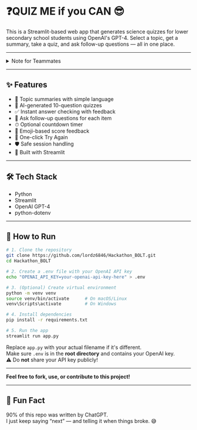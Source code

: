# ❓QUIZ ME if you CAN 😎

This is a Streamlit-based web app that generates science quizzes for lower secondary school students using OpenAI's GPT-4. Select a topic, get a summary, take a quiz, and ask follow-up questions — all in one place.

---

<details>
<summary> Note for Teammates </summary>
⚠️ For now, only `interactive_quiz.py` and `interactive_quiz.ipynb` are actually used. Feel free to ignore the rest. It has been mainly developed solo so far (approx. 200 lines of code lol). If you’d like to continue building on top of it, feel free to do so — especially if you want to **redesign the frontend** or **improve the UI for presentation**.

That said, please make sure to **pull before pushing**, since I’ve been using `git push --force` regularly to keep things clean while working in Jupyter.

**No pressure at all — if you don’t feel like editing, this version should be enough to present at the hackathon. 😊**

</details>

---
## ✨ Features

- 📘 Topic summaries with simple language
- 🧪 AI-generated 10-question quizzes
- ✅ Instant answer checking with feedback
- 💬 Ask follow-up questions for each item
- ⏱ Optional countdown timer
- 💯 Emoji-based score feedback
- 🔁 One-click Try Again
- 🛡 Safe session handling
- 🚀 Built with Streamlit

---

## 🛠 Tech Stack

- Python
- Streamlit
- OpenAI GPT-4
- python-dotenv

---

## 🚀 How to Run

```bash
# 1. Clone the repository
git clone https://github.com/lordz6846/Hackathon_BOLT.git
cd Hackathon_BOLT

# 2. Create a .env file with your OpenAI API key
echo "OPENAI_API_KEY=your-openai-api-key-here" > .env

# 3. (Optional) Create virtual environment
python -m venv venv
source venv/bin/activate      # On macOS/Linux
venv\Scripts\activate         # On Windows

# 4. Install dependencies
pip install -r requirements.txt

# 5. Run the app
streamlit run app.py
```

Replace `app.py` with your actual filename if it's different.<br>
Make sure `.env` is in the **root directory** and contains your OpenAI key.<br>
⚠️ Do **not** share your API key publicly!

---

**Feel free to fork, use, or contribute to this project!**

---
## 🤖 Fun Fact  
90% of this repo was written by ChatGPT.  
I just keep saying “next” — and telling it when things broke. 😅
